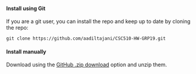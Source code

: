 #### Install using Git

If you are a git user, you can install the repo and keep up to date by cloning the repo:

    git clone https://github.com/aadiltajani/CSC510-HW-GRP19.git

#### Install manually

Download using the [GitHub .zip download](https://github.com/aadiltajani/CSC591-HW/archive/master.zip) option and unzip them.
